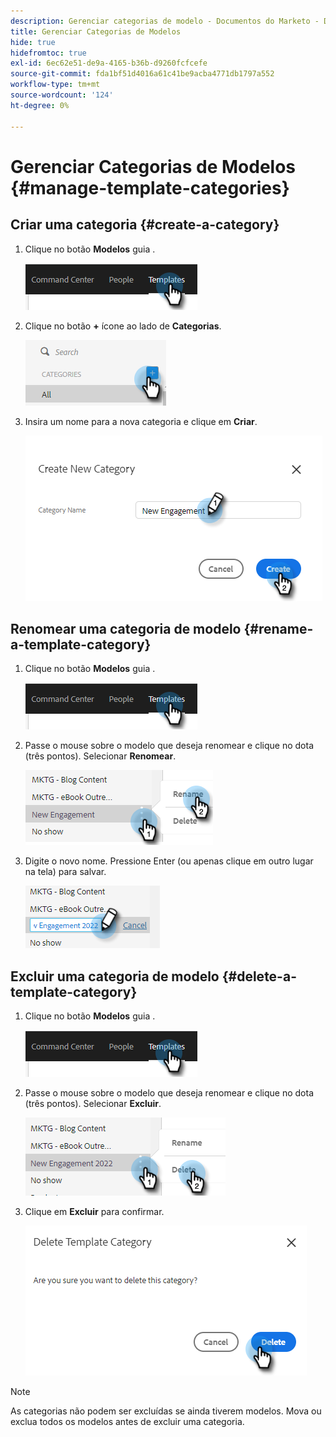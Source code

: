 ```yaml
---
description: Gerenciar categorias de modelo - Documentos do Marketo - Documentação do produto
title: Gerenciar Categorias de Modelos
hide: true
hidefromtoc: true
exl-id: 6ec62e51-de9a-4165-b36b-d9260fcfcefe
source-git-commit: fda1bf51d4016a61c41be9acba4771db1797a552
workflow-type: tm+mt
source-wordcount: '124'
ht-degree: 0%

---
```


# Gerenciar Categorias de Modelos {#manage-template-categories}

## Criar uma categoria {#create-a-category}

1. Clique no botão **Modelos** guia .

   ![](assets/manage-template-categories-1.png)

1. Clique no botão **+** ícone ao lado de **Categorias**.

   ![](assets/manage-template-categories-2.png)

1. Insira um nome para a nova categoria e clique em **Criar**.

   ![](assets/manage-template-categories-3.png)

## Renomear uma categoria de modelo {#rename-a-template-category}

1. Clique no botão **Modelos** guia .

   ![](assets/manage-template-categories-4.png)

1. Passe o mouse sobre o modelo que deseja renomear e clique no dota (três pontos). Selecionar **Renomear**.

   ![](assets/manage-template-categories-5.png)

1. Digite o novo nome. Pressione Enter (ou apenas clique em outro lugar na tela) para salvar.

   ![](assets/manage-template-categories-6.png)

## Excluir uma categoria de modelo {#delete-a-template-category}

1. Clique no botão **Modelos** guia .

   ![](assets/manage-template-categories-7.png)

1. Passe o mouse sobre o modelo que deseja renomear e clique no dota (três pontos). Selecionar **Excluir**.

   ![](assets/manage-template-categories-8.png)

1. Clique em **Excluir** para confirmar.

   ![](assets/manage-template-categories-9.png)

>[!NOTE]
>
>As categorias não podem ser excluídas se ainda tiverem modelos. Mova ou exclua todos os modelos antes de excluir uma categoria.
